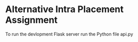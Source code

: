 # Alternative Intra Placement Assignment

To run the devlopment Flask server run the Python file api.py
